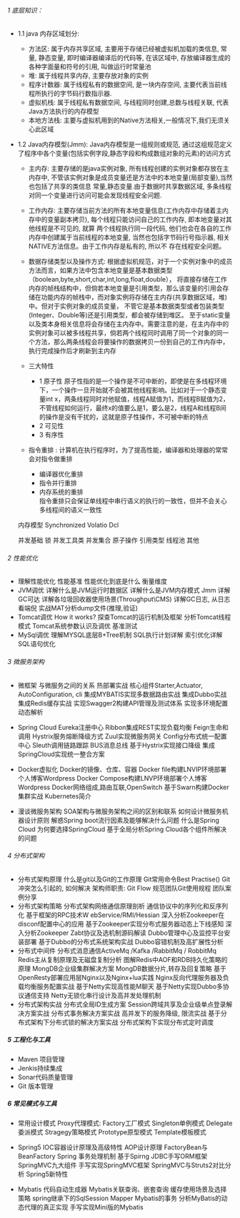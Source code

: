 ###### 1 底层知识：　
    
+ 1.1 java 内存区域划分: 

    - 方法区: 属于内存共享区域, 主要用于存储已经被虚拟机加载的类信息, 常量, 静态变量, 即时编译器编译后的代码等, 
                在该区域中, 存放编译器生成的各种字面量和符号的引用, 叫做运行时常量池
    - 堆: 属于线程共享内存, 主要存放对象的实例
    -  程序计数器: 属于线程私有的数据空间, 是一块内存空间, 主要代表当前线程所执行的字节码行数指示器.
    - 虚拟机栈: 属于线程私有数据空间, 与线程同时创建,总数与线程关联, 代表Java方法执行的内存模型
    - 本地方法栈: 主要与虚拟机用到的Native方法相关,一般情况下,我们无须关心此区域
        
        
+ 1.2 Java内存模型(Jmm):
        Java内存模型是一组规则或规范, 通过这组规范定义了程序中各个变量(包括实例字段,静态字段和构成数组对象的元素)的访问方式
    - 主内存: 主要存储的是java实例对象, 所有线程创建的实例对象都存放在主内存中, 不管该实例对象是成员变量还是方法中的本地变量(局部变量),当然也包括了共享的类信息
            常量,静态变量.由于数据时共享数据区域, 多条线程对同一个变量进行访问可能会发现线程安全问题.
    - 工作内存: 主要存储当前方法的所有本地变量信息(工作内存中存储着主内存中的变量副本拷贝), 每个线程只能访问自己的工作内存, 即本地变量对其他线程是不可见的, 就算
        两个线程执行同一段代码, 他们也会在各自的工作内存中创建属于当前线程的本地变量, 当然也包括字节码行号指示器, 相关NATIVE方法信息。由于工作内存是私有的, 所以不
        存在线程安全问题。
    - 数据存储类型以及操作方式: 根据虚拟机规范，对于一个实例对象中的成员方法而言，如果方法中包含本地变量是基本数据类型（boolean,byte,short,char,int,long,float,double），
            将直接存储在工作内存的帧栈结构中，但倘若本地变量是引用类型，那么该变量的引用会存储在功能内存的帧栈中，而对象实例将存储在主内存(共享数据区域，堆)中。但对于实例对象的成员变量，
            不管它是基本数据类型或者包装类型(Integer、Double等)还是引用类型，都会被存储到堆区。
            至于static变量以及类本身相关信息将会存储在主内存中。需要注意的是，在主内存中的实例对象可以被多线程共享，倘若两个线程同时调用了同一个对象的同一个方法，那么两条线程会将要操作的数据拷贝一份到自己的工作内存中，执行完成操作后才刷新到主内存
            
    - 三大特性
        + 1 原子性
                             原子性指的是一个操作是不可中断的，即使是在多线程环境下，一个操作一旦开始就不会被其他线程影响。比如对于一个静态变量int x，两条线程同时对他赋值，线程A赋值为1，而线程B赋值为2，不管线程如何运行，最终x的值要么是1，要么是2，线程A和线程B间的操作是没有干扰的，这就是原子性操作，不可被中断的特点
        + 2 可见性
        + 3 有序性
    - 指令重排 :  计算机在执行程序时，为了提高性能，编译器和处理器的常常会对指令做重排
        + 编译器优化重排
        + 指令并行重排
        + 内存系统的重排    
                    指令重排只会保证单线程中串行语义的执行的一致性，但并不会关心多线程间的语义一致性
                    
                    
    内存模型
    Synchronized
    Volatio
    Dcl
    
    并发基础
    锁
    并发工具类
    并发集合
    原子操作
    引用类型
    线程池
    其他

###### 2 性能优化
+ 理解性能优化
        性能基准
        性能优化到底是什么
        衡量维度
+ JVM调优
    详解什么是JVM运行时数据区
    详解什么是JVM内存模式 Jmm
    详解GC可达
    详解各垃圾回收器使用场景(Throughput\CMS)
    详解GC日志, 从日志看端倪
    实战MAT分析dump文件(推理,验证)
+ Tomcat调优
    How it works? 探查Tomcat的运行机制及框架
    分析Tomcat线程模式
    Tomcat系统参数认识及调优
    基准测试
+ MySql调优
    理解MYSQL底层B+Tree机制
    SQL执行计划详解
    索引优化详解
    SQL语句优化
    
###### 3 微服务架构
+ 微框架
    与微服务之间的关系
    热部署实战
    核心组件Starter,Actuator, AutoConfiguration, cli
    集成MYBATIS实现多数据路由实战
    集成Dubbo实战
    集成Redis缓存实战
    实现Swagger2构建API管理及测试体系
    实现多环境配置动态解析
+ Spring Cloud
    Eureka注册中心
    Ribbon集成REST实现负载均衡
    Feign生命和调用
    Hystrix服务熔断降级方式
    Zuul实现微服务网关
    Config分布式统一配置中心
    Sleuth调用链路跟踪
    BUS消息总线
    基于Hystrix实现接口降级
    集成SpringCloud实现统一整合方案
    
+ Docker虚拟化
    Docker的镜像、仓库、容器
    Docker file构建LNVIP环境部署个人博客Wordpress
    Docker Compose构建LNVP环境部署个人博客Wordpress
    Docker网络组成,路由互联,OpenSwitch
    基于Swarn构建Docker集群实战
    Kubernetes简介
+ 漫谈微服务架构
    SOA架构与微服务架构之间的区别和联系
    如何设计微服务机器设计原则
    解惑Spring boot流行因素及能够解决什么问题
    什么是Spring Cloud 为何要选择SpringCloud
    基于全局分析Spring Cloud各个组件所解决的问题
    
###### 4 分布式架构
+ 分布式架构原理
    什么是git以及Git的工作原理
    Git常用命令Best Practise()
    Git 冲突怎么引起的, 如何解决
    架构师职责: Git Flow 规范团队Git使用规程
    团队案例分享
+ 分布式架构策略
    分布式架构网络通信原理剖析
    通信协议中的序列化和反序列化
    基于框架的RPC技术W ebService/RMI/Hessian
    深入分析Zookeeper在disconf配置中心的应用
    基于Zookeeper实现分布式服务器动态上下线感知
    深入分析Zookeeper Zabt协议及选机制源码解读
    Dubbo管理中心及监控平台安装部署
    基于Dubbo的分布式系统架构实战
    Dubbo容错机制及高扩展性分析
+ 分布式中间件
    分布式消息通信ActiveMq /Kafka /RabbitMq / RobbitMq
    Redis主从复制原理及无磁盘复制分析
    图解Redis中AOF和RDB持久化策略的原理
    MongDB企业级集群解决方案
    MongDB数据分片,转存及回复策略
    基于OpenResty部署应用层Nginx以及Nginx+lua实践
    Nginx反向代理服务器及负载均衡服务配置实战
    基于Netty实现高性能M聊天
    基于Netty实现Dubbo多协议通信支持
    Netty无锁化串行设计及高并发处理机制
+ 分布式架构实战
    分布式全局ID生成方案
    Session跨域共享及企业级单点登录解决方案实战
    分布式事务解决方案实战
    高并发下的服务降级, 限流实战
    基于分布式架构下分布式锁的解决方案实战
    分布式架构下实现分布式定时调度

##### 5 工程化与工具
+ Maven 项目管理
+ Jenkis持续集成
+ Sonar代码质量管理
+ Git 版本管理

##### 6 常见模式与工具
+ 常用设计模式
    Proxy代理模式:
    Factory工厂模式
    Singleton单例模式
    Delegate委派模式
    Stragegy策略模式
    Prototype原型模式
    Template模板模式
    
+ Spring5
    IOC容器设计原理及高级特性
    AOP设计原理
    FactoryBean与BeanFactory
    Spring 事务处理机制
    基于Spirng JDBC手写ORM框架
    SpringMVC九大组件
    手写实现SpringMVC框架
    SpringMVC与Struts2对比分析
    Spring5新特性
    
+ Mybatis
    代码自动生成器
    Mybatis关联查询、嵌套查询
    缓存使用场景及选择策略
    spring继承下的SqlSession
    Mapper Mybatis的事务
    分析MyBatis的动态代理的真正实现
    手写实现Mini版的Mybatis
    
    
    
    
    
    
    
    
    
    
    
    
    
    
    
    
    
    
    
    
    
    
    
    
    
    


